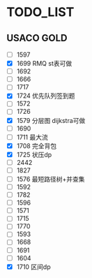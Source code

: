 # TODO_LIST

## USACO GOLD

- [ ] 1597
- [x] 1699 RMQ st表可做
- [ ] 1692
- [ ] 1666
- [ ] 1717
- [x] 1724 优先队列签到题
- [ ] 1572
- [ ] 1726
- [x] 1579 分层图 dijkstra可做
- [ ] 1690
- [ ] 1711 最大流
- [x] 1708 完全背包
- [x] 1725 状压dp
- [ ] 2442
- [ ] 1827
- [ ] 1576 最短路径树+并查集
- [ ] 1592
- [ ] 1782
- [ ] 1596
- [ ] 1571
- [ ] 1715
- [ ] 1770
- [ ] 1593
- [ ] 1668
- [ ] 1691
- [ ] 1604
- [x] 1710 区间dp
